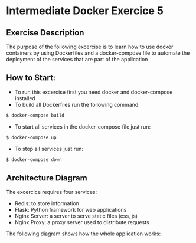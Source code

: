 # Intermediate Docker Exercice 5
## Exercise Description
The purpose of the following excercise is to learn how to use docker containers by using Dockerfiles and a docker-compose file to automate the deployment of the services that are part of the application
## How to Start:
* To run this excercise first you need docker and docker-compose installed
* To build all Dockerfiles run the following command:
```bash
$ docker-compose build
```
* To start all services in the docker-compose file just run:
```bash
$ docker-compose up
```
* To stop all services just run:
```bash
$ docker-compose down
```
## Architecture Diagram
The excercice requires four services:
* Redis: to store information
* Flask: Python framework for web applications
* Nginx Server: a server to serve static files (css, js)
* Nginx Proxy: a proxy server used to distribute requests

The following diagram shows how the whole application works:
